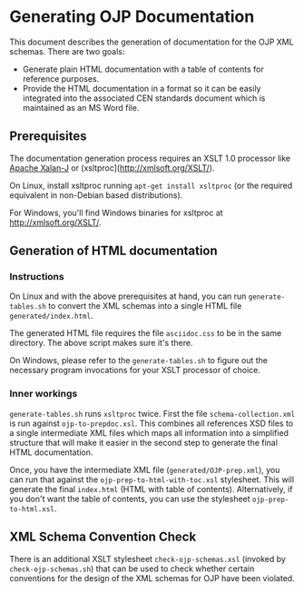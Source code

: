 
# Generating OJP Documentation

This document describes the generation of documentation for the OJP XML schemas. There are two goals:

* Generate plain HTML documentation with a table of contents for reference purposes.
* Provide the HTML documentation in a format so it can be easily integrated into the associated CEN standards document which is maintained as an MS Word file.

## Prerequisites

The documentation generation process requires an XSLT 1.0 processor like [Apache Xalan-J](http://xalan.apache.org/xalan-j/index.html) or (xsltproc](http://xmlsoft.org/XSLT/).

On Linux, install xsltproc running `apt-get install xsltproc` (or the required equivalent in non-Debian based distributions).

For Windows, you'll find Windows binaries for xsltproc at http://xmlsoft.org/XSLT/.

## Generation of HTML documentation

### Instructions

On Linux and with the above prerequisites at hand, you can run `generate-tables.sh` to convert the XML schemas into a single HTML file `generated/index.html`.

The generated HTML file requires the file `asciidoc.css` to be in the same directory. The above script makes sure it's there.

On Windows, please refer to the `generate-tables.sh` to figure out the necessary program invocations for your XSLT processor of choice.

### Inner workings

`generate-tables.sh` runs `xsltproc` twice. First the file `schema-collection.xml` is run against `ojp-to-prepdoc.xsl`. This combines all references XSD files to a single intermediate XML files which maps all information into a simplified structure that will make it easier in the second step to generate the final HTML documentation.

Once, you have the intermediate XML file (`generated/OJP-prep.xml`), you can run that against the `ojp-prep-to-html-with-toc.xsl` stylesheet. This will generate the final `index.html` (HTML with table of contents). Alternatively, if you don't want the table of contents, you can use the stylesheet `ojp-prep-to-html.xsl`.

## XML Schema Convention Check

There is an additional XSLT stylesheet `check-ojp-schemas.xsl` (invoked by `check-ojp-schemas.sh`) that can be used to check whether certain conventions for the design
of the XML schemas for OJP have been violated.